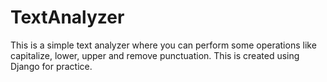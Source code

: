 # TextAnalyzer
This is a simple text analyzer where you can perform some operations like capitalize, lower, upper and remove punctuation. This is created using Django for practice.
